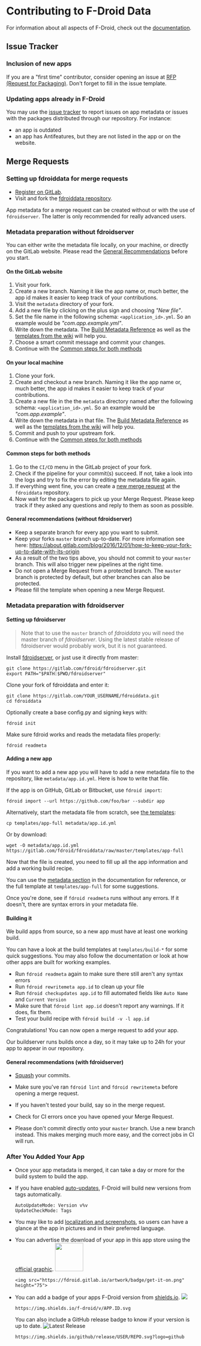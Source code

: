 # Contributing to F-Droid Data

For information about all aspects of F-Droid, check out the [documentation](https://f-droid.org/docs).


## Issue Tracker

### Inclusion of new apps

If you are a "first time" contributor, consider opening an issue at
[RFP (Request for Packaging)](https://gitlab.com/fdroid/rfp/-/issues).
Don't forget to fill in the issue template.

### Updating apps already in F-Droid

You may use the [issue tracker](https://gitlab.com/fdroid/fdroiddata/issues) to report
issues on app metadata or issues with the packages distributed through our repository.
For instance:
- an app is outdated
- an app has Antifeatures, but they are not listed in the app or on the website.


## Merge Requests

### Setting up fdroiddata for merge requests

- [Register on GitLab](https://gitlab.com/).
- Visit and fork the [fdroiddata repository](https://gitlab.com/fdroid/fdroiddata).

App metadata for a merge request can be created without or with the use of `fdroidserver`.
The latter is only recommended for really advanced users.

### Metadata preparation without fdroidserver

You can either write the metadata file locally, on your machine, or directly on the GitLab website.
Please read the [General Recommendations](#general-recommendations-without-fdroidserver) before you start.

#### On the GitLab website

1. Visit your fork.
1. Create a new branch.
   Naming it like the app name or, much better, the app id makes it easier to keep track of your contributions.
1. Visit the `metadata` directory of your fork.
1. Add a new file by clicking on the plus sign and choosing _"New file"_.
1. Set the file name in the following schema: `<application_id>.yml`. So an example would be _"com.app.example.yml"_.
1. Write down the metadata. The [Build Metadata Reference](https://f-droid.org/en/docs/Build_Metadata_Reference)
   as well as the [templates from the wiki](https://gitlab.com/fdroid/wiki/-/wikis/Metadata/YAML-Metadata)
   will help you.
1. Choose a smart commit message and commit your changes.
1. Continue with the [Common steps for both methods](#common-steps-for-both-methods)

#### On your local machine

1. Clone your fork.
1. Create and checkout a new branch.
   Naming it like the app name or, much better, the app id makes it easier to keep track of your contributions.
1. Create a new file in the the `metadata` directory named after the following schema: `<application_id>.yml`.
   So an example would be _"com.app.example"_.
1. Write down the metadata in that file. The [Build Metadata Reference](https://f-droid.org/en/docs/Build_Metadata_Reference)
   as well as the [templates from the wiki](https://gitlab.com/fdroid/wiki/-/wikis/Metadata/YAML-Metadata)
   will help you.
1. Commit and push to your upstream fork.
1. Continue with the [Common steps for both methods](#common-steps-for-both-methods)

#### Common steps for both methods

1. Go to the `CI/CD` menu in the GitLab project of your fork.
1. Check if the pipeline for your commit(s) succeed.
   If not, take a look into the logs and try to fix the error by editing the metadata file again.
1. If everything went fine, you can create a
   [new merge request](https://gitlab.com/fdroid/fdroiddata/-/merge_requests/new) at the `fdroiddata` repository.
1. Now wait for the packagers to pick up your Merge Request. Please keep track if they asked any questions
   and reply to them as soon as possible.

#### General recommendations (without fdroidserver)

- Keep a separate branch for every app you want to submit.
- Keep your forks `master` branch up-to-date. For more information see here:
  https://about.gitlab.com/blog/2016/12/01/how-to-keep-your-fork-up-to-date-with-its-origin
- As a result of the two tips above, you should not commit to your `master` branch.
  This will also trigger new pipelines at the right time.
- Do not open a Merge Request from a protected branch.
  The `master` branch is protected by default, but other branches can also be protected.
- Please fill the template when opening a new Merge Request.

### Metadata preparation with fdroidserver

#### Setting up fdroidserver

> Note that to use the `master` branch of _fdroiddata_ you will need the
master branch of _fdroidserver_. Using the latest stable release of
fdroidserver would probably work, but it is not guaranteed.

Install [fdroidserver](https://gitlab.com/fdroid/fdroidserver), or just
use it directly from master:
```shell
git clone https://gitlab.com/fdroid/fdroidserver.git
export PATH="$PATH:$PWD/fdroidserver"
```

Clone your fork of fdroiddata and enter it:
```shell
git clone https://gitlab.com/YOUR_USERNAME/fdroiddata.git
cd fdroiddata
```

Optionally create a base config.py and signing keys with:
```shell
fdroid init
```

Make sure fdroid works and reads the metadata files properly:
```shell
fdroid readmeta
```

#### Adding a new app

If you want to add a new app you will have to add a new metadata file to the
repository, like `metadata/app.id.yml`. Here is how to write that file.

If the app is on GitHub, GitLab or Bitbucket, use `fdroid import`:
```shell
fdroid import --url https://github.com/foo/bar --subdir app
```

Alternatively, start the metadata file from scratch, see [the templates](https://gitlab.com/fdroid/fdroiddata/tree/master/templates):
```shell
cp templates/app-full metadata/app.id.yml
```

Or by download:
```shell
wget -O metadata/app.id.yml https://gitlab.com/fdroid/fdroiddata/raw/master/templates/app-full
```

Now that the file is created, you need to fill up all the app information and
add a working build recipe.

You can use the [metadata section](https://f-droid.org/docs/Build_Metadata_Reference)
in the documentation for reference, or the full template at `templates/app-full` for
some suggestions.

Once you're done, see if `fdroid readmeta` runs without any errors. If it
doesn't, there are syntax errors in your metadata file.

#### Building it

We build apps from source, so a new app must have at least one working build.

You can have a look at the build templates at `templates/build-*` for some
quick suggestions. You may also follow the documentation or look at how other apps
are built for working examples.

- Run `fdroid readmeta` again to make sure there still aren't any syntax errors
- Run `fdroid rewritemeta app.id` to clean up your file
- Run `fdroid checkupdates app.id` to fill automated fields like `Auto Name` and `Current Version`
- Make sure that `fdroid lint app.id` doesn't report any warnings. If it does, fix them.
- Test your build recipe with `fdroid build -v -l app.id`

Congratulations! You can now open a merge request to add your app.

Our buildserver runs builds once a day, so it may take up to 24h for your app
to appear in our repository.

#### General recommendations (with fdroidserver)

- [Squash](https://docs.gitlab.com/ee/user/project/merge_requests/squash_and_merge.html) your commits.

- Make sure you've ran `fdroid lint` and `fdroid rewritemeta` before opening a
  merge request.

- If you haven't tested your build, say so in the merge request.

- Check for CI errors once you have opened your Merge Request.

- Please don't commit directly onto your `master` branch. Use a new branch instead. This makes merging much more easy, and the correct jobs in CI will run.


### After You Added Your App

- Once your app metadata is merged, it can take a day or more for the
    build system to build the app.
- If you have enabled [auto-updates], F-Droid will build new versions from tags
    automatically.

    ```
    AutoUpdateMode: Version v%v
    UpdateCheckMode: Tags
    ```
- You may like to add [localization and screenshots], so users can have a glance
    at the app in pictures and in their preferred language.
- You can advertise the download of your app in this app store using the
    [official graphic][get-it-on-fdroid].
    <img src="https://fdroid.gitlab.io/artwork/badge/get-it-on.png" height="75">

    ```
    <img src="https://fdroid.gitlab.io/artwork/badge/get-it-on.png" height="75">
    ```
- You can add a badge of your apps F-Droid version from [shields.io].
    ![](https://img.shields.io/badge/f--droid-v1.0-blue.svg)
    ```
    https://img.shields.io/f-droid/v/APP.ID.svg
    ```
    You can also include a GitHub release badge to know if your version is
    up to date.
    ![Latest Release](https://img.shields.io/badge/release-v1.0-blue.svg?logo=github)
    ```
    https://img.shields.io/github/release/USER/REPO.svg?logo=github
    ```


[localization and screenshots]: https://f-droid.org/en/docs/All_About_Descriptions_Graphics_and_Screenshots/
[get-it-on-fdroid]: https://f-droid.org/badge/get-it-on.png
[auto-updates]: https://f-droid.org/en/docs/Build_Metadata_Reference/#autoupdatemode
[shields.io]: https://shields.io/#/examples/version
